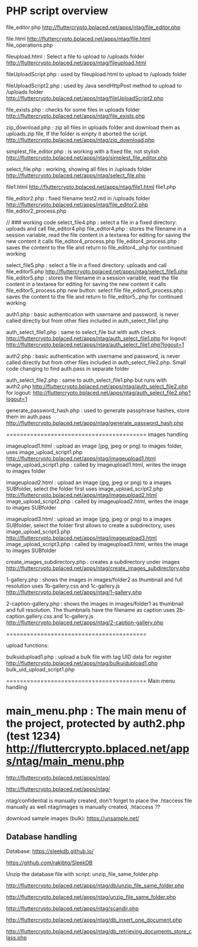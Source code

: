 # PHP script overview

file_editor.php
http://fluttercrypto.bplaced.net/apps/ntag/file_editor.php

file.html
http://fluttercrypto.bplaced.net/apps/ntag/file.html
file_operations.php



fileupload.html : Select a file to upload to /uploads folder
http://fluttercrypto.bplaced.net/apps/ntag/fileupload.html

fileUploadScript.php : used by fileupload.html to upload to /uploads folder

fileUploadScript2.php : used by Java sendHttpPost method to upload to /uploads folder
http://fluttercrypto.bplaced.net/apps/ntag/fileUploadScript2.php





file_exists.php : checks for some files in uploads folder
http://fluttercrypto.bplaced.net/apps/ntag/file_exists.php

zip_download.php : zip all files in uploads folder and download them as uploads.zip file,
If the folder is empty it aborted the script.
http://fluttercrypto.bplaced.net/apps/ntag/zip_download.php

simplest_file_editor.php : is working with a fixed file, not stylish
http://fluttercrypto.bplaced.net/apps/ntag/simplest_file_editor.php

select_file.php : working, showing all files in /uploads folder
http://fluttercrypto.bplaced.net/apps/ntag/select_file.php

file1.html
http://fluttercrypto.bplaced.net/apps/ntag/file1.html
file1.php

file_editor2.php : fixed filename test2.md in /uploads folder
http://fluttercrypto.bplaced.net/apps/ntag/file_editor2.php
file_editor2_process.php

// ### working code
select_file4.php : select a file in a fixed directory: uploads and call file_editor4.php
file_editor4.php : stores the filename in a session variable, read the file content in a textarea for editing
                   for saving the new content it calls file_editor4_process.php 
file_editor4_process.php : saves the content to the file and return to file_editor4_.php for continued working

select_file5.php : select a file in a fixed directory: uploads and call file_editor5.php
http://fluttercrypto.bplaced.net/apps/ntag/select_file5.php
file_editor5.php : stores the filename in a session variable, read the file content in a textarea for editing
                   for saving the new content it calls file_editor5_process.php
                   new button: select file
file_editor5_process.php : saves the content to the file and return to file_editor5_.php for continued working

auth1.php : basic authentication with username and password, is never called directly but from other files
            included in auth_select_file1.php

auth_select_file1.php : same to select_file but with auth check
http://fluttercrypto.bplaced.net/apps/ntag/auth_select_file1.php
for logout:
http://fluttercrypto.bplaced.net/apps/ntag/auth_select_file1.php?logout=1

auth2.php : basic authentication with username and password, is never called directly but from other files
            included in auth_select_file2.php. Small code changing to find auth.pass in separate folder

auth_select_file2.php : same to auth_select_file1.php but runs with auth2.php
http://fluttercrypto.bplaced.net/apps/ntag/auth_select_file2.php
for logout:
http://fluttercrypto.bplaced.net/apps/ntag/auth_select_file2.php?logout=1

generate_password_hash.php : used to generate passphrase hashes, store them im auth.pass
http://fluttercrypto.bplaced.net/apps/ntag/generate_password_hash.php

=========================================
images handling

imageupload1.html : upload an image (jpg, jpeg or png) to images folder, uses image_upload_script1.php
http://fluttercrypto.bplaced.net/apps/ntag/imageupload1.html
image_upload_script1.php : called by imageupload1.html, writes the image to images folder

imageupload2.html : upload an image (jpg, jpeg or png) to a images SUBfolder, select the folder first 
                    uses image_upload_script2.php
http://fluttercrypto.bplaced.net/apps/ntag/imageupload2.html
image_upload_script2.php : called by imageupload2.html, writes the image to images SUBfolder

imageupload3.html : upload an image (jpg, jpeg or png) to a images SUBfolder, select the folder first
                    allows to create a subdirectory, uses image_upload_script3.php
http://fluttercrypto.bplaced.net/apps/ntag/imageupload3.html
image_upload_script3.php : called by imageupload3.html, writes the image to images SUBfolder

create_images_subdirectory.php : creates a subdirectory under images
http://fluttercrypto.bplaced.net/apps/ntag/create_images_subdirectory.php

1-gallery.php : shows the images in images/folder2 as thumbnail and full resolution
                uses 1b-gallery.css and 1c-gallery.js
http://fluttercrypto.bplaced.net/apps/ntag/1-gallery.php

2-caption-gallery.php : shows the images in images/folder1 as thumbnail and full resolution. The
                        thumbnails have the filename as caption
                        uses 2b-caption.gallery.css and 1c-gallery.js
http://fluttercrypto.bplaced.net/apps/ntag/2-caption-gallery.php

=========================================

upload functions:

bulkuidupload1.php : upload a bulk file with tag UID data for register
http://fluttercrypto.bplaced.net/apps/ntag/bulkuidupload1.php
bulk_uid_upload_script1.php


=========================================
Main menu handling

main_menu.php : The main menu of the project, protected by auth2.php (test 1234)
http://fluttercrypto.bplaced.net/apps/ntag/main_menu.php
=========================================


http://fluttercrypto.bplaced.net/apps/ntag/

http://fluttercrypto.bplaced.net/apps/ntag/

ntag/confidential is manually created, don't forget to place the .htaccess file manually as well
ntag/images is manually created, .htaccess ??

download sample images (bulk): https://unsample.net/

## Database handling

Database: https://sleekdb.github.io/

https://github.com/rakibtg/SleekDB 

Unzip the database file with script: unzip_file_same_folder.php

http://fluttercrypto.bplaced.net/apps/ntag/db/unzip_file_same_folder.php

http://fluttercrypto.bplaced.net/apps/ntag/unzip_file_same_folder.php

http://fluttercrypto.bplaced.net/apps/ntag/scandir.php

http://fluttercrypto.bplaced.net/apps/ntag/db_insert_one_document.php

http://fluttercrypto.bplaced.net/apps/ntag/db_retrieving_documents_store_class.php




